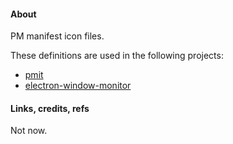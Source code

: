 #### About

PM manifest icon files.

These definitions are used in the following projects:
* [pmit](https://github.com/maxzz/dropzone)
* [electron-window-monitor](https://github.com/maxzz/electron-window-monitor)

#### Links, credits, refs

Not now.
